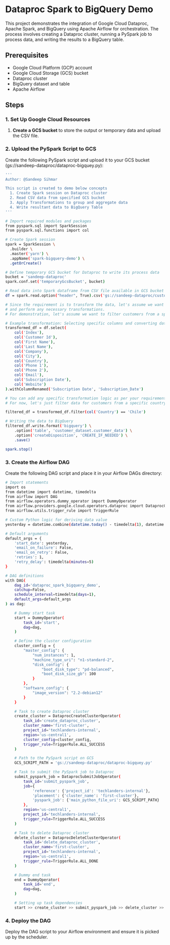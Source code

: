 # Dataproc Spark to BigQuery Demo

This project demonstrates the integration of Google Cloud Dataproc, Apache Spark, and BigQuery using Apache Airflow for orchestration. The process involves creating a Dataproc cluster, running a PySpark job to process data, and writing the results to a BigQuery table.

## Prerequisites

- Google Cloud Platform (GCP) account
- Google Cloud Storage (GCS) bucket
- Dataproc cluster
- BigQuery dataset and table
- Apache Airflow

## Steps

### 1. Set Up Google Cloud Resources

1. **Create a GCS bucket** to store the output or temporary data and upload the CSV file.


### 2. Upload the PySpark Script to GCS
Create the following PySpark script and upload it to your GCS bucket (gs://sandeep-dataproc/dataproc-bigquey.py):

```sh
'''
Author: @Sandeep Sihmar

This script is created to demo below concepts
  1. Create Spark session on Dataproc cluster
  2. Read CSV data from specified GCS bucket
  3. Apply Transformations to group and aggregate data
  4. Write resultant data to BigQuery Table
'''

# Import required modules and packages
from pyspark.sql import SparkSession
from pyspark.sql.functions import col

# Create Spark session
spark = SparkSession \
  .builder \
  .master('yarn') \
  .appName('spark-bigquery-demo') \
  .getOrCreate()

# Define temporary GCS bucket for Dataproc to write its process data
bucket = 'sandeep-dataproc'
spark.conf.set('temporaryGcsBucket', bucket)

# Read data into Spark dataframe from CSV file available in GCS bucket
df = spark.read.option("header", True).csv('gs://sandeep-dataproc/customers-100.csv')

# Since the requirement is to transform the data, let's assume we want to select certain columns
# and perform any necessary transformations.
# For demonstration, let's assume we want to filter customers from a specific country and transform the date format.

# Example transformation: Selecting specific columns and converting date format
transformed_df = df.select(
    col('Index'),
    col('Customer Id'),
    col('First Name'),
    col('Last Name'),
    col('Company'),
    col('City'),
    col('Country'),
    col('Phone 1'),
    col('Phone 2'),
    col('Email'),
    col('Subscription Date'),
    col('Website')
).withColumnRenamed('Subscription Date', 'Subscription_Date')

# You can add any specific transformation logic as per your requirement.
# For now, let's just filter data for customers from a specific country, say 'Chile'.

filtered_df = transformed_df.filter(col('Country') == 'Chile')

# Writing the data to BigQuery
filtered_df.write.format('bigquery') \
    .option('table', 'customer_dataset.customer_data') \
    .option('createDisposition', 'CREATE_IF_NEEDED') \
    .save()

spark.stop()
```

### 3. Create the Airflow DAG
Create the following DAG script and place it in your Airflow DAGs directory:

```sh
# Import statements
import os
from datetime import datetime, timedelta
from airflow import DAG
from airflow.operators.dummy_operator import DummyOperator
from airflow.providers.google.cloud.operators.dataproc import DataprocCreateClusterOperator, DataprocDeleteClusterOperator, DataprocSubmitJobOperator
from airflow.utils.trigger_rule import TriggerRule

# Custom Python logic for deriving data value
yesterday = datetime.combine(datetime.today() - timedelta(1), datetime.min.time())

# Default arguments
default_args = {
    'start_date': yesterday,
    'email_on_failure': False,
    'email_on_retry': False,
    'retries': 1,
    'retry_delay': timedelta(minutes=5)
}

# DAG definitions
with DAG(
    dag_id='dataproc_spark_bigquery_demo',
    catchup=False,
    schedule_interval=timedelta(days=1),
    default_args=default_args
) as dag:

    # Dummy start task
    start = DummyOperator(
        task_id='start',
        dag=dag,
    )

    # Define the cluster configuration
    cluster_config = {
        "master_config": {
            "num_instances": 1,
            "machine_type_uri": "n1-standard-2",
            "disk_config": {
                "boot_disk_type": "pd-balanced",
                "boot_disk_size_gb": 100
            }
        },
        "software_config": {
            "image_version": "2.2-debian12"
        }
    }

    # Task to create Dataproc cluster
    create_cluster = DataprocCreateClusterOperator(
        task_id='create_dataproc_cluster',
        cluster_name='first-cluster',
        project_id='techlanders-internal',
        region='us-central1',
        cluster_config=cluster_config,
        trigger_rule=TriggerRule.ALL_SUCCESS
    )

    # Path to the PySpark script on GCS
    GCS_SCRIPT_PATH = 'gs://sandeep-dataproc/dataproc-bigquey.py'

    # Task to submit the PySpark job to Dataproc
    submit_pyspark_job = DataprocSubmitJobOperator(
        task_id='submit_pyspark_job',
        job={
            'reference': {'project_id': 'techlanders-internal'},
            'placement': {'cluster_name': 'first-cluster'},
            'pyspark_job': {'main_python_file_uri': GCS_SCRIPT_PATH}
        },
        region='us-central1',
        project_id='techlanders-internal',
        trigger_rule=TriggerRule.ALL_SUCCESS
    )

    # Task to delete Dataproc cluster
    delete_cluster = DataprocDeleteClusterOperator(
        task_id='delete_dataproc_cluster',
        cluster_name='first-cluster',
        project_id='techlanders-internal',
        region='us-central1',
        trigger_rule=TriggerRule.ALL_DONE
    )

    # Dummy end task
    end = DummyOperator(
        task_id='end',
        dag=dag,
    )

    # Setting up task dependencies
    start >> create_cluster >> submit_pyspark_job >> delete_cluster >> end
```

### 4. Deploy the DAG
Deploy the DAG script to your Airflow environment and ensure it is picked up by the scheduler.

